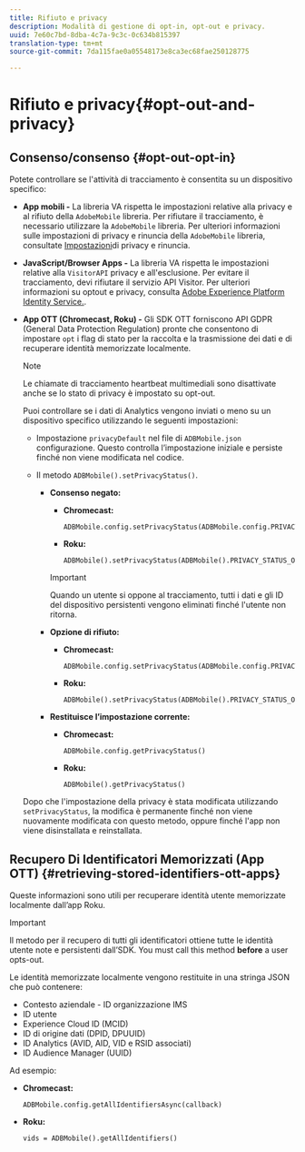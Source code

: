 ```yaml
---
title: Rifiuto e privacy
description: Modalità di gestione di opt-in, opt-out e privacy.
uuid: 7e60c7bd-8dba-4c7a-9c3c-0c634b815397
translation-type: tm+mt
source-git-commit: 7da115fae0a05548173e8ca3ec68fae250128775

---
```



# Rifiuto e privacy{#opt-out-and-privacy}

## Consenso/consenso {#opt-out-opt-in}

Potete controllare se l'attività di tracciamento è consentita su un dispositivo specifico:

* **App mobili -** La libreria VA rispetta le impostazioni relative alla privacy e al rifiuto della `AdobeMobile` libreria. Per rifiutare il tracciamento, è necessario utilizzare la `AdobeMobile` libreria. Per ulteriori informazioni sulle impostazioni di privacy e rinuncia della `AdobeMobile` libreria, consultate [Impostazioni](https://docs.adobe.com/content/help/en/mobile-services/android/gdpr-privacy-android/privacy.html)di privacy e rinuncia.
* **JavaScript/Browser Apps -** La libreria VA rispetta le impostazioni relative alla `VisitorAPI` privacy e all'esclusione. Per evitare il tracciamento, devi rifiutare il servizio API Visitor. Per ulteriori informazioni su optout e privacy, consulta [Adobe Experience Platform Identity Service.](https://marketing.adobe.com/resources/help/en_US/mcvid/).
* **App OTT (Chromecast, Roku) -** Gli SDK OTT forniscono API GDPR (General Data Protection Regulation) pronte che consentono di impostare `opt` i flag di stato per la raccolta e la trasmissione dei dati e di recuperare identità memorizzate localmente.

   >[!NOTE]
   >
   >Le chiamate di tracciamento heartbeat multimediali sono disattivate anche se lo stato di privacy è impostato su opt-out.

   Puoi controllare se i dati di Analytics vengono inviati o meno su un dispositivo specifico utilizzando le seguenti impostazioni:

   * Impostazione `privacyDefault` nel file di `ADBMobile.json` configurazione. Questo controlla l’impostazione iniziale e persiste finché non viene modificata nel codice.

   * Il metodo `ADBMobile().setPrivacyStatus()`.

      * **Consenso negato:**

         * **Chromecast:**

            ```
            ADBMobile.config.setPrivacyStatus(ADBMobile.config.PRIVACY_STATUS_OPT_OUT)
            ```

         * **Roku:**

            ```
            ADBMobile().setPrivacyStatus(ADBMobile().PRIVACY_STATUS_OPT_OUT)
            ```
         >[!IMPORTANT]
         >
         >Quando un utente si oppone al tracciamento, tutti i dati e gli ID del dispositivo persistenti vengono eliminati finché l'utente non ritorna.

      * **Opzione di rifiuto:**

         * **Chromecast:**

            ```
            ADBMobile.config.setPrivacyStatus(ADBMobile.config.PRIVACY_STATUS_OPT_IN)
            ```

         * **Roku:**

            ```
            ADBMobile().setPrivacyStatus(ADBMobile().PRIVACY_STATUS_OPT_IN)
            ```
      * **Restituisce l’impostazione corrente:**

         * **Chromecast:**

            ```
            ADBMobile.config.getPrivacyStatus()
            ```

         * **Roku:**

            ```
            ADBMobile().getPrivacyStatus()
            ```
   Dopo che l'impostazione della privacy è stata modificata utilizzando `setPrivacyStatus`, la modifica è permanente finché non viene nuovamente modificata con questo metodo, oppure finché l'app non viene disinstallata e reinstallata.

## Recupero Di Identificatori Memorizzati (App OTT) {#retrieving-stored-identifiers-ott-apps}

Queste informazioni sono utili per recuperare identità utente memorizzate localmente dall’app Roku.

>[!IMPORTANT]
>
>Il metodo per il recupero di tutti gli identificatori ottiene tutte le identità utente note e persistenti dall’SDK. You must call this method **before** a user opts-out.

Le identità memorizzate localmente vengono restituite in una stringa JSON che può contenere:

* Contesto aziendale - ID organizzazione IMS
* ID utente
* Experience Cloud ID (MCID)
* ID di origine dati (DPID, DPUUID)
* ID Analytics (AVID, AID, VID e RSID associati)
* ID Audience Manager (UUID)

Ad esempio:

* **Chromecast:**

   ```
   ADBMobile.config.getAllIdentifiersAsync(callback)
   ```

* **Roku:**

   ```
   vids = ADBMobile().getAllIdentifiers()
   ```

